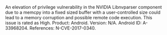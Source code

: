 An elevation of privilege vulnerability in the NVIDIA Libnvparser component due to a memcpy into a fixed sized buffer with a user-controlled size could lead to a memory corruption and possible remote code execution. This issue is rated as High. Product: Android. Version: N/A. Android ID: A-33968204. References: N-CVE-2017-0340.